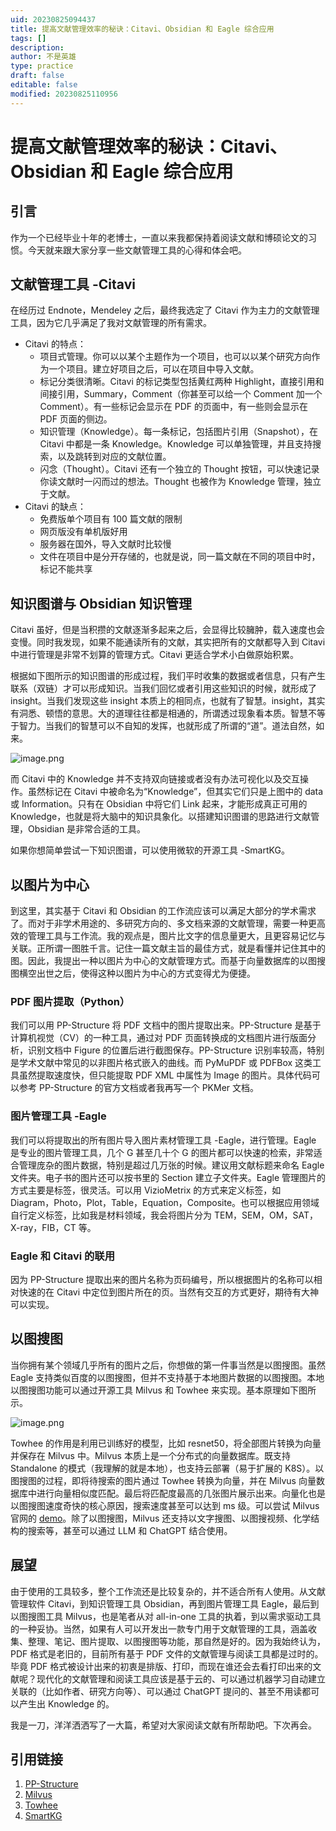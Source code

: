 ```yaml
---
uid: 20230825094437
title: 提高文献管理效率的秘诀：Citavi、Obsidian 和 Eagle 综合应用
tags: []
description: 
author: 不是英雄
type: practice
draft: false
editable: false
modified: 20230825110956
---
```


# 提高文献管理效率的秘诀：Citavi、Obsidian 和 Eagle 综合应用

## 引言

作为一个已经毕业十年的老博士，一直以来我都保持着阅读文献和博硕论文的习惯。今天就来跟大家分享一些文献管理工具的心得和体会吧。

## 文献管理工具 -Citavi

在经历过 Endnote，Mendeley 之后，最终我选定了 Citavi 作为主力的文献管理工具，因为它几乎满足了我对文献管理的所有需求。

- Citavi 的特点：
    - 项目式管理。你可以以某个主题作为一个项目，也可以以某个研究方向作为一个项目。建立好项目之后，可以在项目中导入文献。
    - 标记分类很清晰。Citavi 的标记类型包括黄红两种 Highlight，直接引用和间接引用，Summary，Comment（你甚至可以给一个 Comment 加一个 Comment）。有一些标记会显示在 PDF 的页面中，有一些则会显示在 PDF 页面的侧边。
    - 知识管理（Knowledge）。每一条标记，包括图片引用（Snapshot），在 Citavi 中都是一条 Knowledge。Knowledge 可以单独管理，并且支持搜索，以及跳转到对应的文献位置。
    - 闪念（Thought）。Citavi 还有一个独立的 Thought 按钮，可以快速记录你读文献时一闪而过的想法。Thought 也被作为 Knowledge 管理，独立于文献。
- Citavi 的缺点：
    - 免费版单个项目有 100 篇文献的限制
    - 网页版没有单机版好用
    - 服务器在国外，导入文献时比较慢
    - 文件在项目中是分开存储的，也就是说，同一篇文献在不同的项目中时，标记不能共享

## 知识图谱与 Obsidian 知识管理

Citavi 虽好，但是当积攒的文献逐渐多起来之后，会显得比较臃肿，载入速度也会变慢。同时我发现，如果不能通读所有的文献，其实把所有的文献都导入到 Citavi 中进行管理是非常不划算的管理方式。Citavi 更适合学术小白做原始积累。

根据如下图所示的知识图谱的形成过程，我们平时收集的数据或者信息，只有产生联系（双链）才可以形成知识。当我们回忆或者引用这些知识的时候，就形成了 insight。当我们发现这些 insight 本质上的相同点，也就有了智慧。insight，其实有洞悉、顿悟的意思。大的道理往往都是相通的，所谓透过现象看本质。智慧不等于智力。当我们的智慧可以不自知的发挥，也就形成了所谓的“道”。道法自然，如来。

![image.png](https://cdn.pkmer.cn/images/20230825094822.png!pkmer)

而 Citavi 中的 Knowledge 并不支持双向链接或者没有办法可视化以及交互操作。虽然标记在 Citavi 中被命名为“Knowledge”，但其实它们只是上图中的 data 或 Information。只有在 Obsidian 中将它们 Link 起来，才能形成真正可用的 Knowledge，也就是将大脑中的知识具象化。以搭建知识图谱的思路进行文献管理，Obsidian 是非常合适的工具。

如果你想简单尝试一下知识图谱，可以使用微软的开源工具 -SmartKG。

## 以图片为中心

到这里，其实基于 Citavi 和 Obsidian 的工作流应该可以满足大部分的学术需求了。而对于非学术用途的、多研究方向的、多文档来源的文献管理，需要一种更高效的管理工具与工作流。我的观点是，图片比文字的信息量更大，且更容易记忆与关联。正所谓一图胜千言。记住一篇文献主旨的最佳方式，就是看懂并记住其中的图。因此，我提出一种以图片为中心的文献管理方式。而基于向量数据库的以图搜图横空出世之后，使得这种以图片为中心的方式变得尤为便捷。

### PDF 图片提取（Python）

我们可以用 PP-Structure 将 PDF 文档中的图片提取出来。PP-Structure 是基于计算机视觉（CV）的一种工具，通过对 PDF 页面转换成的文档图片进行版面分析，识别文档中 Figure 的位置后进行截图保存。PP-Structure 识别率较高，特别是学术文献中常见的以非图片格式嵌入的曲线。而 PyMuPDF 或 PDFBox 这类工具虽然提取速度快，但只能提取 PDF XML 中属性为 Image 的图片。具体代码可以参考 PP-Structure 的官方文档或者我再写一个 PKMer 文档。

### 图片管理工具 -Eagle

我们可以将提取出的所有图片导入图片素材管理工具 -Eagle，进行管理。Eagle 是专业的图片管理工具，几个 G 甚至几十个 G 的图片都可以快速的检索，非常适合管理庞杂的图片数据，特别是超过几万张的时候。建议用文献标题来命名 Eagle 文件夹。电子书的图片还可以按书里的 Section 建立子文件夹。Eagle 管理图片的方式主要是标签，很灵活。可以用 VizioMetrix 的方式来定义标签，如 Diagram，Photo，Plot，Table，Equation，Composite。也可以根据应用领域自行定义标签，比如我是材料领域，我会将图片分为 TEM，SEM，OM，SAT，X-ray，FIB，CT 等。

### Eagle 和 Citavi 的联用

因为 PP-Structure 提取出来的图片名称为页码编号，所以根据图片的名称可以相对快速的在 Citavi 中定位到图片所在的页。当然有交互的方式更好，期待有大神可以实现。

## 以图搜图

当你拥有某个领域几乎所有的图片之后，你想做的第一件事当然是以图搜图。虽然 Eagle 支持类似百度的以图搜图，但并不支持基于本地图片数据的以图搜图。本地以图搜图功能可以通过开源工具 Milvus 和 Towhee 来实现。基本原理如下图所示。

![image.png](https://cdn.pkmer.cn/images/20230825094834.png!pkmer)

Towhee 的作用是利用已训练好的模型，比如 resnet50，将全部图片转换为向量并保存在 Milvus 中。Milvus 本质上是一个分布式的向量数据库。既支持 Standalone 的模式（我理解的就是本地），也支持云部署（易于扩展的 K8S）。以图搜图的过程，即将待搜索的图片通过 Towhee 转换为向量，并在 Milvus 向量数据库中进行向量相似度匹配。最后将匹配度最高的几张图片展示出来。向量化也是以图搜图速度奇快的核心原因，搜索速度甚至可以达到 ms 级。可以尝试 Milvus 官网的 [demo](https://milvus.io/milvus-demos/)。除了以图搜图，Milvus 还支持以文字搜图、以图搜视频、化学结构的搜索等，甚至可以通过 LLM 和 ChatGPT 结合使用。

## 展望

由于使用的工具较多，整个工作流还是比较复杂的，并不适合所有人使用。从文献管理软件 Citavi，到知识管理工具 Obsidian，再到图片管理工具 Eagle，最后到以图搜图工具 Milvus，也是笔者从对 all-in-one 工具的执着，到以需求驱动工具的一种妥协。当然，如果有人可以开发出一款专门用于文献管理的工具，涵盖收集、整理、笔记、图片提取、以图搜图等功能，那自然是好的。因为我始终认为，PDF 格式是老旧的，目前所有基于 PDF 文件的文献管理与阅读工具都是过时的。毕竟 PDF 格式被设计出来的初衷是排版、打印，而现在谁还会去看打印出来的文献呢？现代化的文献管理和阅读工具应该是基于云的、可以通过机器学习自动建立关联的（比如作者、研究方向等）、可以通过 ChatGPT 提问的、甚至不用读都可以产生出 Knowledge 的。

我是一刀，洋洋洒洒写了一大篇，希望对大家阅读文献有所帮助吧。下次再会。

## 引用链接

1. [PP-Structure](https://github.com/PaddlePaddle/PaddleOCR/blob/release/2.6/ppstructure/README.md)
2. [Milvus](https://milvus.io/)
3. [Towhee](https://hub.towhee.io/)
4. [SmartKG](https://github.com/microsoft/SmartKG)